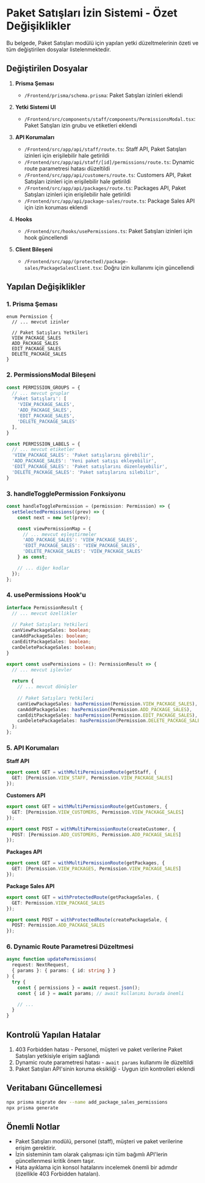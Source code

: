 # Paket Satışları İzin Sistemi - Özet Değişiklikler

Bu belgede, Paket Satışları modülü için yapılan yetki düzeltmelerinin özeti ve tüm değiştirilen dosyalar listelenmektedir.

## Değiştirilen Dosyalar

1. **Prisma Şeması**
   - `/Frontend/prisma/schema.prisma`: Paket Satışları izinleri eklendi

2. **Yetki Sistemi UI**
   - `/Frontend/src/components/staff/components/PermissionsModal.tsx`: Paket Satışları izin grubu ve etiketleri eklendi

3. **API Korumaları**
   - `/Frontend/src/app/api/staff/route.ts`: Staff API, Paket Satışları izinleri için erişilebilir hale getirildi
   - `/Frontend/src/app/api/staff/[id]/permissions/route.ts`: Dynamic route parametresi hatası düzeltildi
   - `/Frontend/src/app/api/customers/route.ts`: Customers API, Paket Satışları izinleri için erişilebilir hale getirildi
   - `/Frontend/src/app/api/packages/route.ts`: Packages API, Paket Satışları izinleri için erişilebilir hale getirildi
   - `/Frontend/src/app/api/package-sales/route.ts`: Package Sales API için izin koruması eklendi

4. **Hooks**
   - `/Frontend/src/hooks/usePermissions.ts`: Paket Satışları izinleri için hook güncellendi

5. **Client Bileşeni**
   - `/Frontend/src/app/(protected)/package-sales/PackageSalesClient.tsx`: Doğru izin kullanımı için güncellendi

## Yapılan Değişiklikler

### 1. Prisma Şeması

```prisma
enum Permission {
  // ... mevcut izinler
  
  // Paket Satışları Yetkileri
  VIEW_PACKAGE_SALES
  ADD_PACKAGE_SALES
  EDIT_PACKAGE_SALES
  DELETE_PACKAGE_SALES
}
```

### 2. PermissionsModal Bileşeni

```typescript
const PERMISSION_GROUPS = {
  // ... mevcut gruplar
  'Paket Satışları': [
    'VIEW_PACKAGE_SALES',
    'ADD_PACKAGE_SALES',
    'EDIT_PACKAGE_SALES',
    'DELETE_PACKAGE_SALES'
  ],
}

const PERMISSION_LABELS = {
  // ... mevcut etiketler
  'VIEW_PACKAGE_SALES': 'Paket satışlarını görebilir',
  'ADD_PACKAGE_SALES': 'Yeni paket satışı ekleyebilir',
  'EDIT_PACKAGE_SALES': 'Paket satışlarını düzenleyebilir',
  'DELETE_PACKAGE_SALES': 'Paket satışlarını silebilir',
}
```

### 3. handleTogglePermission Fonksiyonu

```typescript
const handleTogglePermission = (permission: Permission) => {
  setSelectedPermissions((prev) => {
    const next = new Set(prev);

    const viewPermissionMap = {
      // ... mevcut eşleştirmeler
      'ADD_PACKAGE_SALES': 'VIEW_PACKAGE_SALES',
      'EDIT_PACKAGE_SALES': 'VIEW_PACKAGE_SALES',
      'DELETE_PACKAGE_SALES': 'VIEW_PACKAGE_SALES'
    } as const;

    // ... diğer kodlar
  });
};
```

### 4. usePermissions Hook'u

```typescript
interface PermissionResult {
  // ... mevcut özellikler
  
  // Paket Satışları Yetkileri
  canViewPackageSales: boolean;
  canAddPackageSales: boolean;
  canEditPackageSales: boolean;
  canDeletePackageSales: boolean;
}

export const usePermissions = (): PermissionResult => {
  // ... mevcut işlevler
  
  return {
    // ... mevcut dönüşler
    
    // Paket Satışları Yetkileri
    canViewPackageSales: hasPermission(Permission.VIEW_PACKAGE_SALES),
    canAddPackageSales: hasPermission(Permission.ADD_PACKAGE_SALES),
    canEditPackageSales: hasPermission(Permission.EDIT_PACKAGE_SALES),
    canDeletePackageSales: hasPermission(Permission.DELETE_PACKAGE_SALES),
  };
};
```

### 5. API Korumaları

**Staff API**
```typescript
export const GET = withMultiPermissionRoute(getStaff, {
  GET: [Permission.VIEW_STAFF, Permission.VIEW_PACKAGE_SALES]
});
```

**Customers API**
```typescript
export const GET = withMultiPermissionRoute(getCustomers, {
  GET: [Permission.VIEW_CUSTOMERS, Permission.VIEW_PACKAGE_SALES]
});

export const POST = withMultiPermissionRoute(createCustomer, {
  POST: [Permission.ADD_CUSTOMERS, Permission.ADD_PACKAGE_SALES]
});
```

**Packages API**
```typescript
export const GET = withMultiPermissionRoute(getPackages, {
  GET: [Permission.VIEW_PACKAGES, Permission.VIEW_PACKAGE_SALES]
});
```

**Package Sales API**
```typescript
export const GET = withProtectedRoute(getPackageSales, {
  GET: Permission.VIEW_PACKAGE_SALES
});

export const POST = withProtectedRoute(createPackageSale, {
  POST: Permission.ADD_PACKAGE_SALES
});
```

### 6. Dynamic Route Parametresi Düzeltmesi

```typescript
async function updatePermissions(
  request: NextRequest,
  { params }: { params: { id: string } }
) {
  try {
    const { permissions } = await request.json();
    const { id } = await params; // await kullanımı burada önemli

    // ...
  }
}
```

## Kontrolü Yapılan Hatalar

1. 403 Forbidden hatası - Personel, müşteri ve paket verilerine Paket Satışları yetkisiyle erişim sağlandı
2. Dynamic route parametresi hatası - `await params` kullanımı ile düzeltildi
3. Paket Satışları API'sinin koruma eksikliği - Uygun izin kontrolleri eklendi

## Veritabanı Güncellemesi

```bash
npx prisma migrate dev --name add_package_sales_permissions
npx prisma generate
```

## Önemli Notlar

- Paket Satışları modülü, personel (staff), müşteri ve paket verilerine erişim gerektirir.
- İzin sisteminin tam olarak çalışması için tüm bağımlı API'lerin güncellenmesi kritik önem taşır.
- Hata ayıklama için konsol hatalarını incelemek önemli bir adımdır (özellikle 403 Forbidden hataları).
